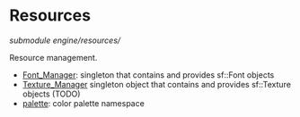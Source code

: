 # Resources
*submodule*
*engine/resources/*

Resource management.

- [Font_Manager](font_manager.md): singleton that contains and provides sf::Font objects
- [Texture_Manager](texture_manager.hpp) singleton object that contains and provides sf::Texture objects (TODO)
- [palette](palette.md): color palette namespace